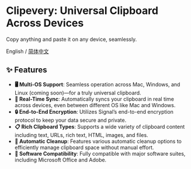 # Clipevery: Universal Clipboard Across Devices

Copy anything and paste it on any device, seamlessly.

English / [简体中文](./README.zh-CN.md)

## ✨ Features

- **🖥️ Multi-OS Support**: Seamless operation across Mac, Windows, and Linux (coming soon)—for a truly universal clipboard.
- **🔄 Real-Time Sync**: Automatically syncs your clipboard in real time across devices, even between different OS like Mac and Windows.
- **🔒 End-to-End Encryption**: Utilizes Signal’s end-to-end encryption protocol to keep your data secure and private.
- **📋 Rich Clipboard Types**: Supports a wide variety of clipboard content including text, URLs, rich text, HTML, images, and files.
- **🧹 Automatic Cleanup**: Features various automatic cleanup options to efficiently manage clipboard space without manual effort.
- **🔌 Software Compatibility**: Fully compatible with major software suites, including Microsoft Office and Adobe.

